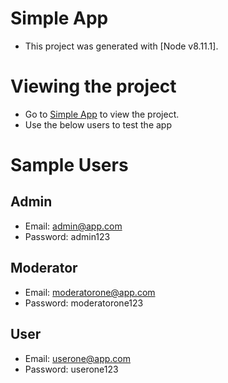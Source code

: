# Simple App

- This project was generated with [Node v8.11.1].

# Viewing the project
- Go to [Simple App](https://aqueous-springs-74409.herokuapp.com/) to view the project.
- Use the below users to test the app

# Sample Users
## Admin
- Email: admin@app.com
- Password: admin123

## Moderator
- Email: moderatorone@app.com
- Password: moderatorone123

## User
- Email: userone@app.com
- Password: userone123
